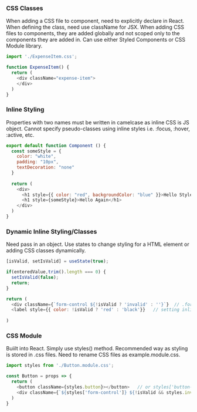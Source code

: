 ### CSS Classes
When adding a CSS file to component, need to explicitly declare in React. When defining the class, need use className for JSX. When adding CSS files to components, they are added globally and not scoped only to the components they are added in. Can use either Styled Components or CSS Module library.



```javascript
import './ExpenseItem.css';

function ExpenseItem() {
  return (
    <div className="expense-item">
    </div>
  )
}
```

### Inline Styling
Properties with two names must be written in camelcase as inline CSS is JS object. Cannot specify pseudo-classes using inline styles i.e. :focus, :hover, :active, etc.
```js
export default function Component () {
  const someStyle = {
    color: "white",
    padding: "10px",
    textDecoration: "none"
  }
  
  return (
    <div>
      <h1 style={{ color: "red", backgroundColor: "blue" }}>Hello Style!</h1>
      <h1 style={someStyle}>Hello Again</h1>
    </div>
  )
}
```


### Dynamic Inline Styling/Classes
Need pass in an object. Use states to change styling for a HTML element or adding CSS classes dynamically.
```javascript
[isValid, setIsValid] = useState(true);

if(enteredValue,trim().length === 0) {
  setIsValid(false);
  return;
}

return (
  <div className={`form-control ${!isValid ? 'invalid' : ''}`}  // .form-control.invalid is a CSS class
  <label style={{ color: !isValid ? 'red' : 'black'}}   // setting inline styling by passing an object 
  
)
```

### CSS Module
Buiilt into React. Simply use styles() method. Recommended way as styling is stored in .css files. Need to rename CSS files as example.module.css.

```javascript
import styles from './Button.module.css';

const Button = props => {
  return (
    <button className={styles.button}></button>   // or styles['button-control']
    <div className={`${styles['form-control']} ${!isValid && styles.invalid}`}  // js will return 2nd element if results to true
  )
}
```
